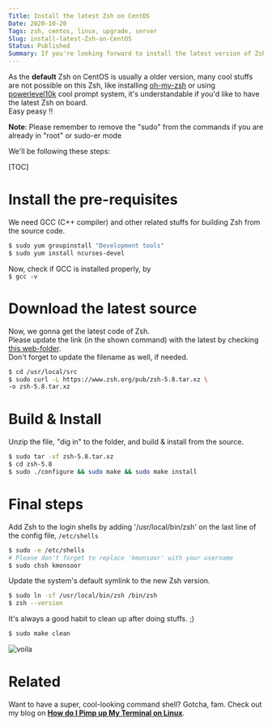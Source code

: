 ```yaml
---
Title: Install the latest Zsh on CentOS
Date: 2020-10-20
Tags: zsh, centos, linux, upgrade, server
Slug: install-latest-Zsh-on-CentOS
Status: Published
Summary: If you're looking forward to install the latest version of Zsh instead of the default old one, here you go.
---
```


As the **default** Zsh on CentOS is usually a older version, many cool stuffs are not possible on this Zsh, like installing 
[oh-my-zsh](https://ohmyz.sh/) or using [powerlevel10k](https://github.com/romkatv/powerlevel10k) cool prompt system, it's understandable 
if you'd like to have the latest Zsh on board.   
Easy peasy !! 

**Note**: Please remember to remove the "sudo" from the commands if you are already in "root" or sudo-er mode  

We'll be following these steps:

[TOC]

# Install the pre-requisites
We need GCC (C++ compiler) and other related stuffs for building Zsh from the source code.  

```bash
$ sudo yum groupinstall "Development tools"  
$ sudo yum install ncurses-devel
```

Now, check if GCC is installed properly, by  
`$ gcc -v`  

# Download the latest source
Now, we gonna get the latest code of Zsh.  
Please update the link (in the shown command) with the latest by checking [this web-folder](https://www.zsh.org/pub/).  
Don't forget to update the filename as well, if needed.
```bash
$ cd /usr/local/src
$ sudo curl -L https://www.zsh.org/pub/zsh-5.8.tar.xz \
-o zsh-5.8.tar.xz
```

# Build & Install
Unzip the file, "dig in" to the folder, and build & install from the source.   

```bash
$ sudo tar -xf zsh-5.8.tar.xz
$ cd zsh-5.8
$ sudo ./configure && sudo make && sudo make install
```

# Final steps
 Add Zsh to the login shells by adding '/usr/local/bin/zsh' on the last line of the config file, `/etc/shells`  

```bash 
$ sudo -e /etc/shells
# Please don't forget to replace 'kmonsoor' with your username
$ sudo chsh kmonsoor
```

Update the system's default symlink to the new Zsh version.  
```bash
$ sudo ln -sf /usr/local/bin/zsh /bin/zsh
$ zsh --version
``` 

It's always a good habit to clean up after doing stuffs.  ;)
```bash
$ sudo make clean
```
  
![voila](https://i.imgur.com/BEFIOXf.jpg)

# Related
Want to have a super, cool-looking command shell? Gotcha, fam. 
Check out my blog on **[How do I Pimp up My Terminal on Linux](https://blog.kmonsoor.com/pimp-up-my-terminal/)**.

